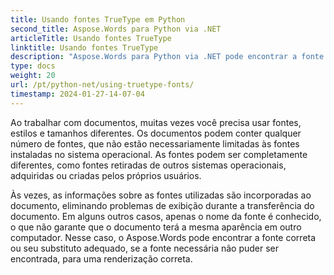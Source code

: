```yaml
---
title: Usando fontes TrueType em Python
second_title: Aspose.Words para Python via .NET
articleTitle: Usando fontes TrueType
linktitle: Usando fontes TrueType
description: "Aspose.Words para Python via .NET pode encontrar a fonte correta ou seu substituto adequado para a renderização correta do documento. Isso garante que a diferença entre o documento exibido e o original seja mínima quando não houver informações suficientes sobre uma fonte."
type: docs
weight: 20
url: /pt/python-net/using-truetype-fonts/
timestamp: 2024-01-27-14-07-04
---
```


Ao trabalhar com documentos, muitas vezes você precisa usar fontes, estilos e tamanhos diferentes. Os documentos podem conter qualquer número de fontes, que não estão necessariamente limitadas às fontes instaladas no sistema operacional. As fontes podem ser completamente diferentes, como fontes retiradas de outros sistemas operacionais, adquiridas ou criadas pelos próprios usuários.

Às vezes, as informações sobre as fontes utilizadas são incorporadas ao documento, eliminando problemas de exibição durante a transferência do documento. Em alguns outros casos, apenas o nome da fonte é conhecido, o que não garante que o documento terá a mesma aparência em outro computador. Nesse caso, o Aspose.Words pode encontrar a fonte correta ou seu substituto adequado, se a fonte necessária não puder ser encontrada, para uma renderização correta.
